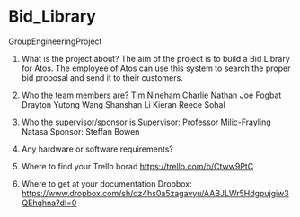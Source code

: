 # Bid_Library
GroupEngineeringProject

1. What is the project about?
The aim of the project is to build a Bid Library for Atos. The employee of Atos can use this system to search the proper bid proposal and send it to their customers. 

2. Who the team members are?
Tim Nineham
Charlie Nathan
Joe Fogbat Drayton
Yutong Wang
Shanshan Li
Kieran Reece Sohal

3. Who the supervisor/sponsor is
Supervisor: Professor Milic-Frayling Natasa
Sponsor: Steffan Bowen

4. Any hardware or software requirements?

5. Where to find your Trello borad
https://trello.com/b/Ctww9PtC
6. Where to get at your documentation
Dropbox:
https://www.dropbox.com/sh/dz4hs0a5zagavyu/AABJLWr5Hdgpujgiw3QEhqhna?dl=0 